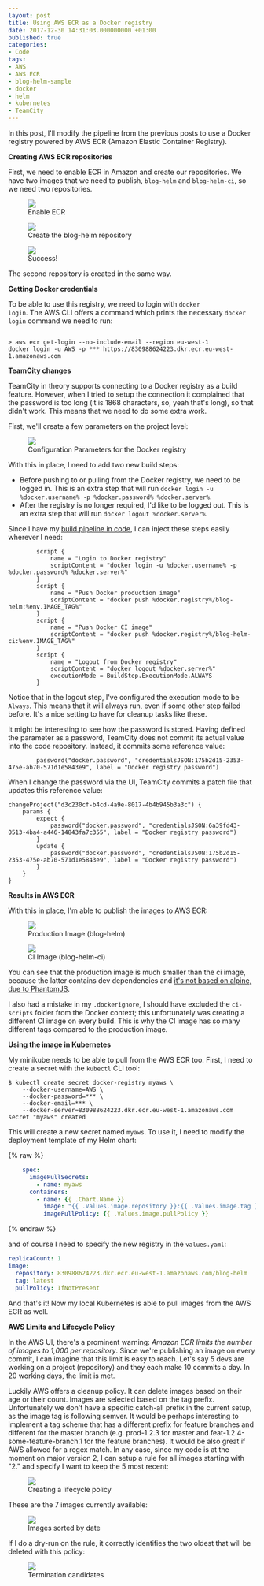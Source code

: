 ```yaml
---
layout: post
title: Using AWS ECR as a Docker registry
date: 2017-12-30 14:31:03.000000000 +01:00
published: true
categories:
- Code
tags:
- AWS
- AWS ECR
- blog-helm-sample
- docker
- helm
- kubernetes
- TeamCity
---
```


In this post, I'll modify the pipeline from the previous posts to use a Docker registry powered by AWS ECR (Amazon Elastic Container Registry).

<!--more-->

<strong>Creating AWS ECR repositories</strong>

First, we need to enable ECR in Amazon and create our repositories. We have two images that we need to publish, <code>blog-helm</code> and <code>blog-helm-ci</code>, so we need two repositories.

<figure><img src="{{ site.baseurl }}/assets/2017/12/30/08_43_50-amazon-ecs.png" /><figcaption>Enable ECR</figcaption></figure>

<figure><img src="{{ site.baseurl }}/assets/2017/12/30/08_50_43-amazon-ecs.png" /><figcaption>Create the blog-helm repository</figcaption></figure>

<figure><img src="{{ site.baseurl }}/assets/2017/12/30/08_58_05-amazon-ecs.png" /><figcaption>Success!</figcaption></figure>

The second repository is created in the same way.

<strong>Getting Docker credentials</strong>

To be able to use this registry, we need to login with <code>docker login</code>. The AWS CLI offers a command which prints the necessary <code>docker login</code> command we need to run:

```

> aws ecr get-login --no-include-email --region eu-west-1
docker login -u AWS -p *** https://830988624223.dkr.ecr.eu-west-1.amazonaws.com

```

<strong>TeamCity changes</strong>

TeamCity in theory supports connecting to a Docker registry as a build feature. However, when I tried to setup the connection it complained that the password is too long (it is 1868 characters, so, yeah that's long), so that didn't work. This means that we need to do some extra work.

First, we'll create a few parameters on the project level:

<figure><img src="{{ site.baseurl }}/assets/2017/12/30/13_21_50-blog-helm-project-_-parameters-e28094-teamcity.png" /><figcaption>Configuration Parameters for the Docker registry</figcaption></figure>

With this in place, I need to add two new build steps:
<ul>
<li>Before pushing to or pulling from the Docker registry, we need to be logged in. This is an extra step that will run <code>docker login -u %docker.username% -p %docker.password% %docker.server%</code>.</li>
<li>After the registry is no longer required, I'd like to be logged out. This is an extra step that will run <code>docker logout %docker.server%</code>.</li>
</ul>

Since I have my <a href="{{ site.baseurl }}/2017/12/25/build-configurations-as-code-with-teamcity.html">build pipeline in code</a>, I can inject these steps easily wherever I need:

```
        script {
            name = "Login to Docker registry"
            scriptContent = "docker login -u %docker.username% -p %docker.password% %docker.server%"
        }
        script {
            name = "Push Docker production image"
            scriptContent = "docker push %docker.registry%/blog-helm:%env.IMAGE_TAG%"
        }
        script {
            name = "Push Docker CI image"
            scriptContent = "docker push %docker.registry%/blog-helm-ci:%env.IMAGE_TAG%"
        }
        script {
            name = "Logout from Docker registry"
            scriptContent = "docker logout %docker.server%"
            executionMode = BuildStep.ExecutionMode.ALWAYS
        }
```

Notice that in the logout step, I've configured the execution mode to be <code>Always</code>. This means that it will always run, even if some other step failed before. It's a nice setting to have for cleanup tasks like these.

It might be interesting to see how the password is stored. Having defined the parameter as a password, TeamCity does not commit its actual value into the code repository. Instead, it commits some reference value:

```
        password("docker.password", "credentialsJSON:175b2d15-2353-475e-ab70-571d1e5843e9", label = "Docker registry password")
```

When I change the password via the UI, TeamCity commits a patch file that updates this reference value:

```
changeProject("d3c230cf-b4cd-4a9e-8017-4b4b945b3a3c") {
    params {
        expect {
            password("docker.password", "credentialsJSON:6a39fd43-0513-4ba4-a446-14843fa7c355", label = "Docker registry password")
        }
        update {
            password("docker.password", "credentialsJSON:175b2d15-2353-475e-ab70-571d1e5843e9", label = "Docker registry password")
        }
    }
}
```

<strong>Results in AWS ECR</strong>

With this in place, I'm able to publish the images to AWS ECR:

<figure><img src="{{ site.baseurl }}/assets/2017/12/30/13_39_36-amazon-ecs.png" /><figcaption>Production Image (blog-helm)</figcaption></figure>

<figure><img src="{{ site.baseurl }}/assets/2017/12/30/13_40_19-amazon-ecs.png" /><figcaption>CI Image (blog-helm-ci)</figcaption></figure>

You can see that the production image is much smaller than the ci image, because the latter contains dev dependencies and <a href="{{ site.baseurl }}/2017/12/29/adding-webdriverio-tests.html">it's not based on alpine, due to PhantomJS</a>.

I also had a mistake in my <code>.dockerignore</code>, I should have excluded the <code>ci-scripts</code> folder from the Docker context; this unfortunately was creating a different CI image on every build. This is why the CI image has so many different tags compared to the production image.

<strong>Using the image in Kubernetes</strong>

My minikube needs to be able to pull from the AWS ECR too. First, I need to create a secret with the <code>kubectl</code> CLI tool:

```
$ kubectl create secret docker-registry myaws \
    --docker-username=AWS \
    --docker-password=*** \
    --docker-email=*** \
    --docker-server=830988624223.dkr.ecr.eu-west-1.amazonaws.com
secret "myaws" created
```

This will create a new secret named <code>myaws</code>. To use it, I need to modify the deployment template of my Helm chart:

{% raw %}
```yml
    spec:
      imagePullSecrets:
        - name: myaws
      containers:
        - name: {{ .Chart.Name }}
          image: "{{ .Values.image.repository }}:{{ .Values.image.tag }}"
          imagePullPolicy: {{ .Values.image.pullPolicy }}
```
{% endraw %}

and of course I need to specify the new registry in the <code>values.yaml</code>:

```yml
replicaCount: 1
image:
  repository: 830988624223.dkr.ecr.eu-west-1.amazonaws.com/blog-helm
  tag: latest
  pullPolicy: IfNotPresent
```

And that's it! Now my local Kubernetes is able to pull images from the AWS ECR as well.

<strong>AWS Limits and Lifecycle Policy</strong>

In the AWS UI, there's a prominent warning: <em>Amazon ECR limits the number of images to 1,000 per repository</em>. Since we're publishing an image on every commit, I can imagine that this limit is easy to reach. Let's say 5 devs are working on a project (repository) and they each make 10 commits a day. In 20 working days, the limit is met.

Luckily AWS offers a cleanup policy. It can delete images based on their age or their count. Images are selected based on the tag prefix. Unfortunately we don't have a specific catch-all prefix in the current setup, as the image tag is following semver. It would be perhaps interesting to implement a tag scheme that has a different prefix for feature branches and different for the master branch (e.g. prod-1.2.3 for master and feat-1.2.4-some-feature-branch.1 for the feature branches). It would be also great if AWS allowed for a regex match. In any case, since my code is at the moment on major version 2, I can setup a rule for all images starting with "2." and specify I want to keep the 5 most recent:

<figure><img src="{{ site.baseurl }}/assets/2017/12/30/14_18_17-amazon-ecs.png" /><figcaption>Creating a lifecycle policy</figcaption></figure>

These are the 7 images currently available:

<figure><img src="{{ site.baseurl }}/assets/2017/12/30/14_19_59-amazon-ecs.png" /><figcaption>Images sorted by date</figcaption></figure>

If I do a dry-run on the rule, it correctly identifies the two oldest that will be deleted with this policy:

<figure><img src="{{ site.baseurl }}/assets/2017/12/30/14_19_15-amazon-ecs.png" /><figcaption>Termination candidates</figcaption></figure>
